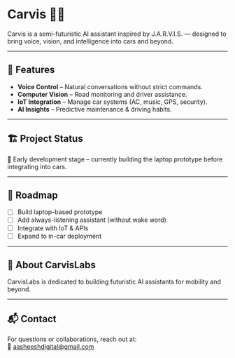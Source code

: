 # Carvis 🚗🤖

Carvis is a semi-futuristic AI assistant inspired by J.A.R.V.I.S. — designed to bring voice, vision, and intelligence into cars and beyond.

---

## 🚀 Features
- **Voice Control** – Natural conversations without strict commands.  
- **Computer Vision** – Road monitoring and driver assistance.  
- **IoT Integration** – Manage car systems (AC, music, GPS, security).  
- **AI Insights** – Predictive maintenance & driving habits.  

---

## 🏗️ Project Status
🔨 Early development stage – currently building the laptop prototype before integrating into cars.

---

## 📖 Roadmap
- [ ] Build laptop-based prototype  
- [ ] Add always-listening assistant (without wake word)  
- [ ] Integrate with IoT & APIs  
- [ ] Expand to in-car deployment  

---

## 👥 About CarvisLabs
CarvisLabs is dedicated to building futuristic AI assistants for mobility and beyond.

---

## 📬 Contact
For questions or collaborations, reach out at:  
📧 aasheeshdigital@gmail.com  

